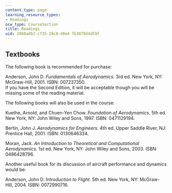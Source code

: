 ```yaml
---
content_type: page
learning_resource_types:
- Readings
ocw_type: CourseSection
title: Readings
uid: 2068adb2-cf35-20c8-d8e4-fb3870d4d59f
---
```


Textbooks
---------

The following book is recommended for purchase:

Anderson, John D. _Fundamentals of Aerodynamics_. 3rd ed. New York, NY: McGraw-Hill, 2001. ISBN: 007237350.  
If you have the Second Edition, it will be acceptable though you will be missing some of the reading material.

The following books will also be used in the course:

Kuethe, Arnold, and Chuen-Yen Chow. _Foundation of Aerodynamics_. 5th ed. New York, NY: John Wiley and Sons, 1997. ISBN: 0471129194.

Bertin, John J. _Aerodynamics for Engineers_. 4th ed. Upper Saddle River, NJ: Prentice Hall, 2001. ISBN: 0130646334.

Moran, Jack. _An Introduction to Theoretical and Computational Aerodynamics_. 1st ed. New York, NY: John Wiley and Sons, 2003. ISBN: 0486428796.

Another useful book for its discussion of aircraft performance and dynamics would be:

Anderson, John D. _Introduction to Flight_. 5th ed. New York, NY: McGraw-Hill, 2004. ISBN: 0072990716.